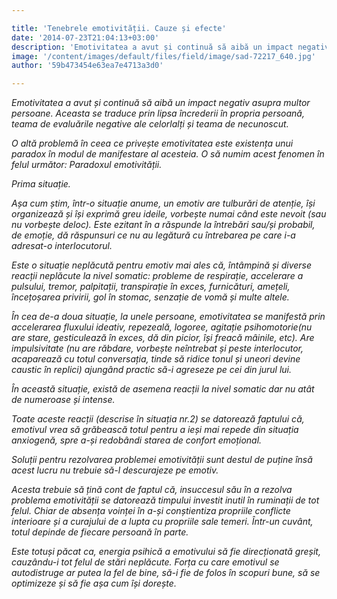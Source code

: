 ```yaml
---

title: 'Tenebrele emotivității. Cauze și efecte'
date: '2014-07-23T21:04:13+03:00'
description: 'Emotivitatea a avut și continuă să aibă un impact negativ asupra multorpersoane. Aceasta  se traduce prin lipsa încrederii în propria persoană, teamade evaluările negative ale celorlalți și teama de n'
image: '/content/images/default/files/field/image/sad-72217_640.jpg'
author: '59b473454e63ea7e4713a3d0'

---
```

<div class="kg-card-markdown"><p><em>Emotivitatea a avut și continuă să aibă un impact negativ asupra multor persoane. Aceasta</em><em> se traduce prin lipsa încrederii în propria persoană, teama de evaluările negative ale celorlalți și teama de necunoscut. </em></p>
<p><em>O altă problemă în ceea ce privește emotivitatea este existența unui paradox în modul de manifestare al acesteia. O să numim acest fenomen în felul următor: Paradoxul emotivității.</em></p>
<p><em>Prima situație.</em></p>
<p><em>Așa cum știm, într-o situație anume, un emotiv are tulburări de atenție, își organizează și își exprimă greu ideile, vorbește numai când este nevoit (sau nu vorbește deloc). Este ezitant în a răspunde la întrebări sau/și probabil, de emoție, dă răspunsuri ce nu au legătură cu întrebarea pe care i-a adresat-o interlocutorul. </em></p>
<p><em>Este o situație neplăcută pentru emotiv mai ales că, întâmpină și diverse reacții neplăcute la nivel somatic: probleme de respirație, accelerare a pulsului, tremor, palpitații, transpirație în exces, furnicături, amețeli, încețoșarea privirii, gol în stomac, senzație de vomă și multe altele.</em></p>
<p><em>În cea de-a doua situație, la unele persoane, emotivitatea se manifestă prin accelerarea fluxului ideativ, repezeală, logoree, agitație psihomotorie(nu are stare, gesticulează în exces, dă din picior, își freacă mâinile, etc). Are impulsivitate (nu are răbdare, vorbește neîntrebat și peste interlocutor, acaparează cu totul conversația, tinde să ridice tonul și uneori devine caustic în replici) ajungând practic să-i agreseze pe cei din jurul lui.</em></p>
<p><em>În această situație, există de asemena reacții la nivel somatic dar nu atât de numeroase și intense.</em></p>
<p><em>Toate aceste reacții (descrise în situația nr.2) se datorează faptului că, emotivul vrea să grăbească  totul pentru a ieși mai repede din situația anxiogenă, spre a-și redobândi starea de confort emoțional.</em></p>
<p><em>Soluții pentru rezolvarea problemei emotivității sunt destul de puține însă acest lucru nu trebuie să-l descurajeze pe emotiv. </em></p>
<p><em>Acesta trebuie să țină cont de faptul că, insuccesul său în a rezolva problema emotivității se datorează timpului investit inutil în ruminații de tot felul. Chiar de absența voinței în a-și conștientiza propriile conflicte interioare și a curajului de a lupta cu propriile sale temeri. Într-un cuvânt, totul depinde de fiecare persoană în parte.</em></p>
<p><em>Este totuși păcat ca, energia psihică a emotivului să fie direcționată greșit, cauzându-i tot felul de stări neplăcute. Forța cu care emotivul se autodistruge ar putea la fel de bine, să-i fie de folos în scopuri bune, să se optimizeze și să fie așa cum își dorește.</em></p>
<p><em> </em></p>
</div>
